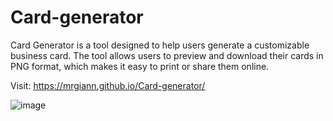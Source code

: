 # Card-generator

Card Generator is a tool designed to help users generate a customizable business card. The tool allows users to preview and download their cards in PNG format, which makes it easy to print or share them online.

Visit: https://mrgiann.github.io/Card-generator/

![image](https://github.com/mrgiann/Card-generator/assets/82038942/4384ecce-5d0c-425a-9d2d-70535ab9ea11)

